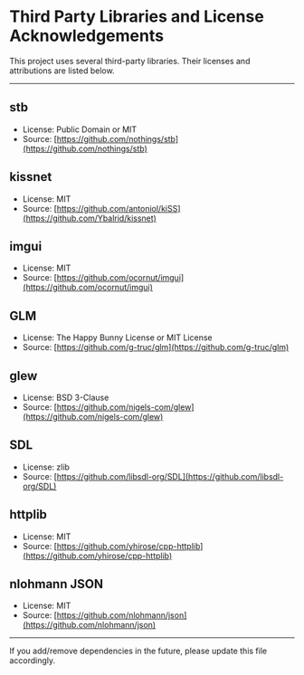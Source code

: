 # Third Party Libraries and License Acknowledgements

This project uses several third-party libraries. Their licenses and attributions are listed below.

---

## stb
- License: Public Domain or MIT
- Source: [https://github.com/nothings/stb](https://github.com/nothings/stb)

## kissnet
- License: MIT
- Source: [https://github.com/antoniol/kiSS](https://github.com/Ybalrid/kissnet)

## imgui
- License: MIT
- Source: [https://github.com/ocornut/imgui](https://github.com/ocornut/imgui)

## GLM
- License: The Happy Bunny License or MIT License
- Source: [https://github.com/g-truc/glm](https://github.com/g-truc/glm)

## glew
- License: BSD 3-Clause
- Source: [https://github.com/nigels-com/glew](https://github.com/nigels-com/glew)

## SDL
- License: zlib
- Source: [https://github.com/libsdl-org/SDL](https://github.com/libsdl-org/SDL)

## httplib
- License: MIT
- Source: [https://github.com/yhirose/cpp-httplib](https://github.com/yhirose/cpp-httplib)

## nlohmann JSON
- License: MIT
- Source: [https://github.com/nlohmann/json](https://github.com/nlohmann/json)

---

If you add/remove dependencies in the future, please update this file accordingly.
